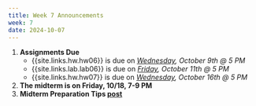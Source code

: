 ```yaml
---
title: Week 7 Announcements
week: 7
date: 2024-10-07
---
```


1. **Assignments Due**
    * {{site.links.hw.hw06}} is due on *<u>Wednesday</u>, October 9th @ 5 PM*
    * {{site.links.lab.lab06}} is due on *<u>Friday</u>, October 11th @ 5 PM*
    * {{site.links.hw.hw07}} is due on *<u>Wednesday</u>, October 16th @ 5 PM*
2. **The midterm is on Friday, 10/18, 7-9 PM**
3. **Midterm Preparation Tips [post](https://edstem.org/us/courses/64093/discussion/5420395)**